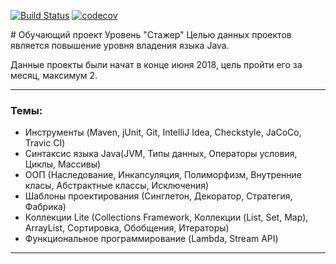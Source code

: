 ﻿[![Build Status](https://travis-ci.org/EvgenyBut/4jProject.svg?branch=master)](https://travis-ci.org/EvgenyBut/4jProject)
[![codecov](https://codecov.io/gh/EvgenyBut/4jProject/branch/master/graph/badge.svg)](https://codecov.io/gh/EvgenyBut/4jProject)


﻿# Обучающий проект Уровень "Стажер" 
Целью данных проектов является повышение уровня владения языка Java.

Данные проекты были начат в конце июня 2018, цель пройти его за месяц, максимум 2.
***
### Темы:
* Инструменты (Maven, jUnit, Git, IntelliJ Idea, Сheckstyle, JaCoCo, Travic CI)
* Синтаксис языка Java(JVM, Типы данных, Операторы условия, Циклы, Массивы)
* ООП (Наследование, Инкапсуляция, Полиморфизм, Внутренние класы, Абстрактные классы, Исключения)
* Шаблоны проектирования (Синглетон, Декоратор, Стратегия, Фабрика)
* Коллекции Lite (Collections Framework, Коллекции (List, Set, Map), ArrayList, Сортировка, Обобщения, Итераторы)
* Функциональное программирование (Lambda, Stream API)
***
